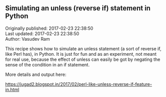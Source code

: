 ## Simulating an unless (reverse if) statement in Python  
Originally published: 2017-02-23 22:38:50  
Last updated: 2017-02-23 22:38:50  
Author: Vasudev Ram  
  

This recipe shows how to simulate an unless statement (a sort of reverse if, like Perl has), in Python. It is just for fun and as an experiment, not meant for real use, because the effect of unless can easily be got by negating the sense of the condition in an if statement.

More details and output here:

https://jugad2.blogspot.in/2017/02/perl-like-unless-reverse-if-feature-in.html

